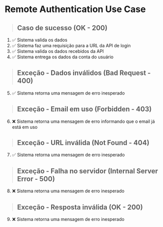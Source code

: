 # Remote Authentication Use Case

> ## Caso de sucesso (OK - 200)
1. ✅ Sistema valida os dados
2. ✅ Sistema faz uma requisição para a URL da API de login
3. ✅ Sistema valida os dados recebidos da API
4. ✅ Sistema entrega os dados da conta do usuário

> ## Exceção - Dados inválidos (Bad Request - 400)
5. ✅ Sistema retorna uma mensagem de erro inesperado

> ## Exceção - Email em uso (Forbidden - 403)
6. ❌ Sistema retorna uma mensagem de erro informando que o email já está em uso

> ## Exceção - URL inválida (Not Found - 404)
7. ✅ Sistema retorna uma mensagem de erro inesperado

> ## Exceção - Falha no servidor (Internal Server Error - 500)
8. ❌ Sistema retorna uma mensagem de erro inesperado

> ## Exceção - Resposta inválida (OK - 200)
9. ❌ Sistema retorna uma mensagem de erro inesperado